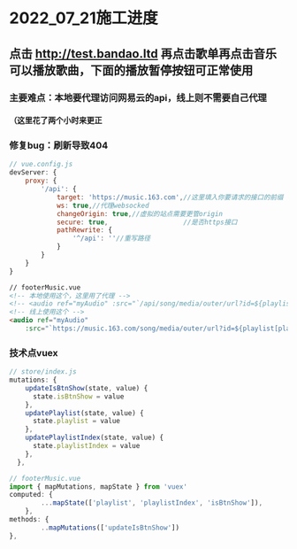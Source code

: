 # 2022_07_21施工进度
## 点击 http://test.bandao.ltd 再点击歌单再点击音乐可以播放歌曲，下面的播放暂停按钮可正常使用

### 主要难点：本地要代理访问网易云的api，线上则不需要自己代理
#### （这里花了两个小时来更正

### 修复bug：刷新导致404 
```js
// vue.config.js
devServer: {
    proxy: {
        '/api': {
            target: 'https://music.163.com',//这里填入你要请求的接口的前缀
            ws: true,//代理websocked
            changeOrigin: true,//虚拟的站点需要更管origin
            secure: true,                   //是否https接口
            pathRewrite: {
                '^/api': ''//重写路径
            }
        }
    }
}
```
```html
// footerMusic.vue
<!-- 本地使用这个，这里用了代理 -->
<!-- <audio ref="myAudio" :src="`/api/song/media/outer/url?id=${playlist[playlistIndex].id}.mp3`"></audio> -->
<!-- 线上使用这个 -->
<audio ref="myAudio"
    :src="`https://music.163.com/song/media/outer/url?id=${playlist[playlistIndex].id}.mp3`"></audio>  
```

### 技术点vuex
```js
// store/index.js
mutations: {
    updateIsBtnShow(state, value) {
      state.isBtnShow = value
    },
    updatePlaylist(state, value) {
      state.playlist = value
    },
    updatePlaylistIndex(state, value) {
      state.playlistIndex = value
    },
  },
```
```js
// footerMusic.vue
import { mapMutations, mapState } from 'vuex'
computed: {
        ...mapState(['playlist', 'playlistIndex', 'isBtnShow']),
    },
methods: {
        ..mapMutations(['updateIsBtnShow'])
},
```




